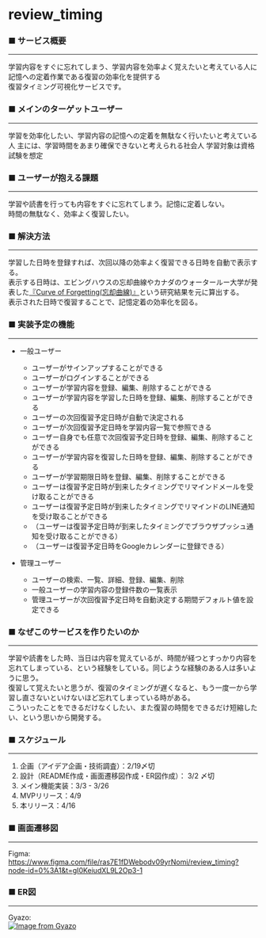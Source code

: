 # review_timing

### ■ サービス概要
***
学習内容をすぐに忘れてしまう、学習内容を効率よく覚えたいと考えている人に  
記憶への定着作業である復習の効率化を提供する  
復習タイミング可視化サービスです。

### ■ メインのターゲットユーザー
***
学習を効率化したい、学習内容の記憶への定着を無駄なく行いたいと考えている人
主には、学習時間をあまり確保できないと考えられる社会人
学習対象は資格試験を想定  

### ■ ユーザーが抱える課題
***
学習や読書を行っても内容をすぐに忘れてしまう。記憶に定着しない。  
時間の無駄なく、効率よく復習したい。

### ■ 解決方法
***
学習した日時を登録すれば、次回以降の効率よく復習できる日時を自動で表示する。  
表示する日時は、エビングハウスの忘却曲線やカナダのウォータールー大学が発表した[『Curve of Forgetting(忘却曲線)』](https://uwaterloo.ca/campus-wellness/curve-forgetting)という研究結果を元に算出する。  
表示された日時で復習することで、記憶定着の効率化を図る。

### ■ 実装予定の機能
***
* 一般ユーザー
  * ユーザーがサインアップすることができる
  * ユーザーがログインすることができる
  * ユーザーが学習内容を登録、編集、削除することができる
  * ユーザーが学習内容を学習した日時を登録、編集、削除することができる
  * ユーザーの次回復習予定日時が自動で決定される
  * ユーザーが次回復習予定日時を学習内容一覧で参照できる
  * ユーザー自身でも任意で次回復習予定日時を登録、編集、削除することができる
  * ユーザーが学習内容を復習した日時を登録、編集、削除することができる
  * ユーザーが学習期限日時を登録、編集、削除することができる
  * ユーザーは復習予定日時が到来したタイミングでリマインドメールを受け取ることができる
  * ユーザーは復習予定日時が到来したタイミングでリマインドのLINE通知を受け取ることができる
  * （ユーザーは復習予定日時が到来したタイミングでブラウザプッシュ通知を受け取ることができる）
  * （ユーザーは復習予定日時をGoogleカレンダーに登録できる）

* 管理ユーザー
  * ユーザーの検索、一覧、詳細、登録、編集、削除
  * 一般ユーザーの学習内容の登録件数の一覧表示
  * 管理ユーザーが次回復習予定日時を自動決定する期間デフォルト値を設定できる

### ■ なぜこのサービスを作りたいのか
***
学習や読書をした時、当日は内容を覚えているが、時間が経つとすっかり内容を忘れてしまっている、という経験をしている。同じような経験のある人は多いように思う。  
復習して覚えたいと思うが、復習のタイミングが遅くなると、もう一度一から学習し直さないといけないほど忘れてしまっている時がある。  
こういったことをできるだけなくしたい、また復習の時間をできるだけ短縮したい、という思いから開発する。

### ■ スケジュール
***
1. 企画（アイデア企画・技術調査）：2/19〆切 　
2. 設計（README作成・画面遷移図作成・ER図作成）： 3/2 〆切
3. メイン機能実装：3/3 - 3/26
4. MVPリリース：4/9
5. 本リリース：4/16

### ■ 画面遷移図
***
Figma:  
https://www.figma.com/file/ras7E1fDWebodv09yrNomi/review_timing?node-id=0%3A1&t=gI0KeiudXL9L2Op3-1

### ■ ER図
***
Gyazo:  
[![Image from Gyazo](https://i.gyazo.com/61b11aca5a942a4fa810b4fcbeed754a.png)](https://gyazo.com/61b11aca5a942a4fa810b4fcbeed754a)
